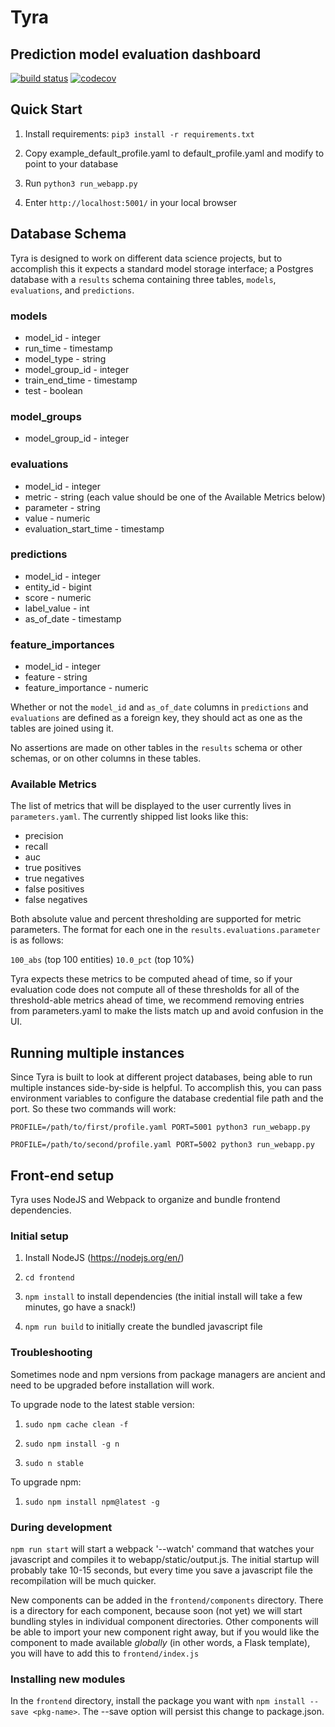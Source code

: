 # Tyra

## Prediction model evaluation dashboard

[![build status](https://travis-ci.org/dssg/tyra.svg?branch=master)](https://travis-ci.org/dssg/tyra)
[![codecov](https://codecov.io/gh/dssg/tyra/branch/master/graph/badge.svg)](https://codecov.io/gh/dssg/tyra)

## Quick Start

1. Install requirements: `pip3 install -r requirements.txt`

2. Copy example_default_profile.yaml to default_profile.yaml and modify to point to your database

3. Run `python3 run_webapp.py`

4. Enter `http://localhost:5001/` in your local browser

## Database Schema
Tyra is designed to work on different data science projects, but to accomplish this it expects a standard model storage interface; a Postgres database with a `results` schema containing three tables, `models`, `evaluations`, and `predictions`.

### models
- model_id - integer
- run_time - timestamp
- model_type - string
- model_group_id - integer
- train_end_time - timestamp
- test - boolean

### model_groups
- model_group_id - integer

### evaluations
- model_id - integer
- metric - string (each value should be one of the Available Metrics below)
- parameter - string
- value - numeric
- evaluation_start_time - timestamp

### predictions
- model_id - integer
- entity_id - bigint
- score - numeric
- label_value - int
- as_of_date - timestamp

### feature_importances
- model_id - integer
- feature - string
- feature_importance - numeric

Whether or not the `model_id` and `as_of_date` columns in `predictions` and `evaluations` are defined as a foreign key, they should act as one as the tables are joined using it.

No assertions are made on other tables in the `results` schema or other schemas, or on other columns in these tables.

### Available Metrics
The list of metrics that will be displayed to the user currently lives in `parameters.yaml`. The currently shipped list looks like this:
- precision
- recall
- auc
- true positives
- true negatives
- false positives
- false negatives

Both absolute value and percent thresholding are supported for metric parameters. The format for each one in the `results.evaluations.parameter` is as follows:

`100_abs` (top 100 entities)
`10.0_pct` (top 10%)

Tyra expects these metrics to be computed ahead of time, so if your evaluation code does not compute all of these thresholds for all of the threshold-able metrics ahead of time, we recommend removing entries from parameters.yaml to make the lists match up and avoid confusion in the UI.


## Running multiple instances
Since Tyra is built to look at different project databases, being able to run multiple instances side-by-side is helpful. To accomplish this, you can pass environment variables to configure the database credential file path and the port. So these two commands will work:

`PROFILE=/path/to/first/profile.yaml PORT=5001 python3 run_webapp.py`

`PROFILE=/path/to/second/profile.yaml PORT=5002 python3 run_webapp.py`

## Front-end setup

Tyra uses NodeJS and Webpack to organize and bundle frontend dependencies.

### Initial setup
1. Install NodeJS (https://nodejs.org/en/)

2. `cd frontend`

3. `npm install` to install dependencies (the initial install will take a few minutes, go have a snack!)

4. `npm run build` to initially create the bundled javascript file

### Troubleshooting

Sometimes node and npm versions from package managers are ancient and need to be upgraded before installation will work.

To upgrade node to the latest stable version:

1. `sudo npm cache clean -f`

2. `sudo npm install -g n`

3. `sudo n stable`

To upgrade npm:

1. `sudo npm install npm@latest -g`

### During development
`npm run start` will start a webpack '--watch' command that watches your javascript and compiles it to webapp/static/output.js. The initial startup will probably take 10-15 seconds, but every time you save a javascript file the recompilation will be much quicker.

New components can be added in the `frontend/components` directory. There is a directory for each component, because soon (not yet) we will start bundling styles in individual component directories. Other components will be able to import your new component right away, but if you would like the component to made available *globally* (in other words, a Flask template), you will have to add this to `frontend/index.js`

### Installing new modules
In the `frontend` directory, install the package you want with `npm install --save <pkg-name>`. The --save option will persist this change to package.json.
